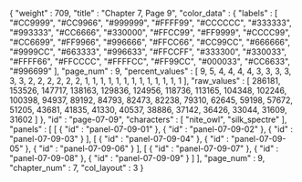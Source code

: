 {
  "weight" : 709,
  "title" : "Chapter 7, Page 9",
  "color_data" : {
    "labels" : [
      "#CC9999",
      "#CC9966",
      "#999999",
      "#FFFF99",
      "#CCCCCC",
      "#333333",
      "#993333",
      "#CC6666",
      "#330000",
      "#FFCC99",
      "#FF9999",
      "#CCCC99",
      "#CC6699",
      "#FF9966",
      "#996666",
      "#FFCC66",
      "#CC99CC",
      "#666666",
      "#9999CC",
      "#663333",
      "#996633",
      "#FFCCFF",
      "#333300",
      "#330033",
      "#FFFF66",
      "#FFCCCC",
      "#FFFFCC",
      "#FF99CC",
      "#000033",
      "#CC6633",
      "#996699"
    ],
    "page_num" : 9,
    "percent_values" : [
      9,
      5,
      4,
      4,
      4,
      4,
      3,
      3,
      3,
      3,
      3,
      3,
      2,
      2,
      2,
      2,
      2,
      2,
      1,
      1,
      1,
      1,
      1,
      1,
      1,
      1,
      1,
      1,
      1,
      1,
      1
    ],
    "raw_values" : [
      286181,
      153526,
      147717,
      138163,
      129836,
      124956,
      118736,
      113165,
      104348,
      102246,
      100398,
      94937,
      89192,
      84793,
      82473,
      82238,
      79310,
      62645,
      59198,
      57672,
      51205,
      43681,
      41835,
      41330,
      40537,
      38886,
      37142,
      36426,
      33044,
      31609,
      31602
    ]
  },
  "id" : "page-07-09",
  "characters" : [
    "nite_owl",
    "silk_spectre"
  ],
  "panels" : [
    [
      {
        "id" : "panel-07-09-01"
      },
      {
        "id" : "panel-07-09-02"
      },
      {
        "id" : "panel-07-09-03"
      }
    ],
    [
      {
        "id" : "panel-07-09-04"
      },
      {
        "id" : "panel-07-09-05"
      },
      {
        "id" : "panel-07-09-06"
      }
    ],
    [
      {
        "id" : "panel-07-09-07"
      },
      {
        "id" : "panel-07-09-08"
      },
      {
        "id" : "panel-07-09-09"
      }
    ]
  ],
  "page_num" : 9,
  "chapter_num" : 7,
  "col_layout" : 3
}
